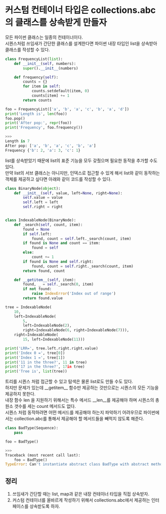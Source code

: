 # 커스텀 컨테이너 타입은 collections.abc의 클래스를 상속받게 만들자

모든 파이썬 클래스는 일종의 컨테이너이다. <br>
시퀀스처럼 쓰임새가 간단한 클래스를 설계한다면 파이썬 내장 타입인 list을 상속받아 클래스를 작성할 수 있다.
```py
class FrequencyList(list):
    def __init__(self, numbers):
        super().__init__(numbers)

    def frequency(self):
        counts = {}
        for item in self:
            counts.setdefault(item, 0)
            counts[item] += 1
        return counts

foo = FrequencyList(['a', 'b', 'a', 'c', 'b', 'a', 'd'])
print('Length is', len(foo))
foo.pop()
print('After pop:', repr(foo))
print('Frequency', foo.frequency())

>>>
Length is 7
After pop: ['a', 'b', 'a', 'c', 'b', 'a']
Frequency {'b': 2, 'a': 3, 'c': 1}
```

list를 상속받았기 때문에 list의 표준 기능을 모두 갖췄으며 필요한 동작을 추가할 수도 있다. <br>
만약 list의 서브 클래스는 아니지만, 인덱스로 접근할 수 있게 해서 list와 같이 동작하는 객체를 제공하고 싶다면 아래와 같이 코드를 작성할 수 있다.
```py
class BinaryNode(object):
    def __init__(self, value, left=None, right=None):
        self.value = value
        self.left = left
        self.right = right


class IndexableNode(BinaryNode):
    def _search(self, count, item):
        found = None
        if self.left:
            found, count = self.left._search(count, item)
        if found is None and count == item:
            found = self
        else:
            count += 1
        if found is None and self.right:
            found, count = self.right._search(count, item)
        return found, count

    def __getitem__(self, item):
        found, _ = self._search(0, item)
        if not found:
            raise IndexError('Index out of range')
        return found.value

tree = IndexableNode(
    10,
    left=IndexableNode(
        5,
        left=IndexableNode(2),
        right=IndexableNode(6, right=IndexableNode(7))),
    right=IndexableNode(
        15, left=IndexableNode(11)))

print('LRR=', tree.left.right.right.value)
print('Index 0 =', tree[0])
print('Index 1 =', tree[1])
print('11 in the three?', 11 in tree)
print('17 in the three?', 17in tree)
print('Tree is', list(tree))
```

트리를 시퀀스 처럼 접근할 수 있고 탐색은 물론 list로도 만들 수도 있다. <br>
하지만 문제가 있는데 \_\_getitem\_\_ 함수만 제공하는 것만으로는 시퀀스의 모든 기능을 제공하지 못한다. <br>
내장 함수 len 을 지원하기 위해서는 특수 메서드 \_\_len\_\_를 제공해야 하며 시퀀스의 총 원소 갯수를 세는 count 메서드도 없다. <br>
시퀀스 처럼 동작하려면 어떤 메서드를 제공해야 하는지 파악하기 어려우므로 파이썬에서는 collection.abc를 통해서 제공해야 할 메서드들을 빼먹지 않도록 해준다.
```py
class BadType(Sequence):
    pass

foo = BadType()

>>>
Traceback (most recent call last):
    foo = BadType()
TypeError: Can't instantiate abstract class BadType with abstract methods __getitem__, __len__
```

## 정리
1. 쓰임새가 간단할 때는 list, map과 같은 내장 컨테이너 타입을 직접 상속받자.
2. 커스텀 컨테이너를 올바르게 작성하기 위해서 collections.abc에서 제공하는 인터페이스를 상속받도록 하자.